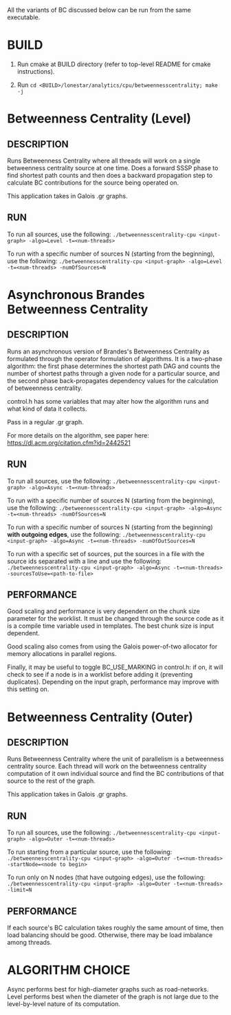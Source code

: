 All the variants of BC discussed below can be run from the same executable.

BUILD
================================================================================

1. Run cmake at BUILD directory (refer to top-level README for cmake instructions).

2. Run `cd <BUILD>/lonestar/analytics/cpu/betweennesscentrality; make -j`

Betweenness Centrality (Level)
================================================================================

DESCRIPTION
--------------------------------------------------------------------------------

Runs Betweenness Centrality where all threads will work on a single betweenness
centrality source at one time. Does a forward SSSP phase to find shortest path
counts and then does a backward propagation step to calculate BC contributions
for the source being operated on.

This application takes in Galois .gr graphs.

RUN
--------------------------------------------------------------------------------

To run all sources, use the following:
`./betweennesscentrality-cpu <input-graph> -algo=Level -t=<num-threads>`

To run with a specific number of sources N (starting from the beginning), use
the following:
`./betweennesscentrality-cpu <input-graph> -algo=Level -t=<num-threads> -numOfSources=N`


Asynchronous Brandes Betweenness Centrality
================================================================================

DESCRIPTION
----------------------------------------

Runs an asynchronous version of Brandes's Betweenness Centrality as formulated
through the operator formulation of algorithms. It is a two-phase algorithm:
the first phase determines the shortest path DAG and counts the number of
shortest paths through a given node for a particular source, and the second
phase back-propagates dependency values for the calculation of betweenness
centrality.

control.h has some variables that may alter how the algorithm runs and what kind
of data it collects.

Pass in a regular .gr graph.

For more details on the algorithm, see paper here:
https://dl.acm.org/citation.cfm?id=2442521

RUN
--------------------------------------------------------------------------------

To run all sources, use the following:
`./betweennesscentrality-cpu <input-graph> -algo=Async -t=<num-threads>`

To run with a specific number of sources N (starting from the beginning), use
the following:
`./betweennesscentrality-cpu <input-graph> -algo=Async -t=<num-threads> -numOfSources=N`

To run with a specific number of sources N (starting from the beginning) **with
outgoing edges**, use the following:
`./betweennesscentrality-cpu <input-graph> -algo=Async -t=<num-threads> -numOfOutSources=N`

To run with a specific set of sources, put the sources in a file with
the source ids separated with a line and use the following:
`./betweennesscentrality-cpu <input-graph> -algo=Async -t=<num-threads> -sourcesToUse=<path-to-file>`

PERFORMANCE
--------------------------------------------------------------------------------

Good scaling and performance is very dependent on the chunk size parameter
for the worklist. It must be changed through the source code as it is
a compile time variable used in templates. The best chunk size is input
dependent.

Good scaling also comes from using the Galois power-of-two allocator
for memory allocations in parallel regions.

Finally, it may be useful to toggle BC_USE_MARKING in control.h: if on, it will
check to see if a node is in a worklist before adding it (preventing duplicates).
Depending on the input graph, performance may improve with this setting on.

Betweenness Centrality (Outer)
================================================================================

DESCRIPTION
--------------------------------------------------------------------------------

Runs Betweenness Centrality where the unit of parallelism is a betweenness
centrality source. Each thread will work on the betweenness centrality
computation of it own individual source and find the BC contributions of that
source to the rest of the graph.

This application takes in Galois .gr graphs.


RUN
--------------------------------------------------------------------------------

To run all sources, use the following:
`./betweennesscentrality-cpu <input-graph> -algo=Outer -t=<num-threads>`

To run starting from a particular source, use the following:
`./betweennesscentrality-cpu <input-graph> -algo=Outer -t=<num-threads> -startNode=<node to begin>`

To run only on N nodes (that have outgoing edges), use the following:
`./betweennesscentrality-cpu <input-graph> -algo=Outer -t=<num-threads> -limit=N`

PERFORMANCE
--------------------------------------------------------------------------------

If each source's BC calculation takes roughly the same amount of time, then
load balancing should be good. Otherwise, there may be load imbalance among
threads.

ALGORITHM CHOICE
=================================================================================

Async performs best for high-diameter graphs such as road-networks. Level performs
best when the diameter of the graph is not large due to the level-by-level
nature of its computation.
